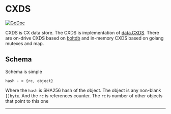 CXDS
====

[![GoDoc](https://godoc.org/github.com/skycoin/cxo/data/cxds?status.svg)](https://godoc.org/github.com/skycoin/cxo/data/cxds)

CXDS is CX data store. The CXDS is implementation of
[data.CXDS](https://godoc.org/github.com/skycoin/cxo/data#CXDS). There are
on-drive CXDS based on [boltdb](github.com/boltdb/bolt) and in-memory CXDS
based on golang mutexes and map.


## Schema

Schema is simple

```
hash - > {rc, object}
```

Where the `hash` is SHA256 hash of the object. The object is any non-blank
`[]byte`. And the `rc` is references counter. The `rc` is number of other
objects that point to this one

---
